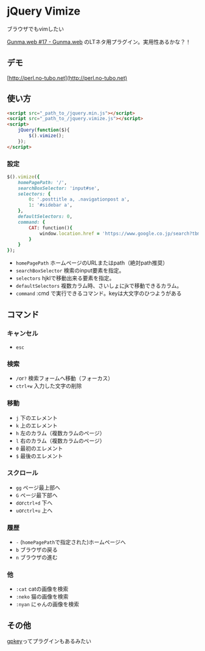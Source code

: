 # jQuery Vimize
ブラウザでもvimしたい

[Gunma.web #17 - Gunma.web](http://gunmaweb.doorkeeper.jp/events/14049) のLTネタ用プラグイン。実用性あるかな？！


## デモ
[http://perl.no-tubo.net](http://perl.no-tubo.net)

## 使い方

```html
<script src="_path_to_/jquery.min.js"></script>
<script src="_path_to_/jquery.vimize.js"></script>
<script>
    jQuery(function($){
        $().vimize();
    });
</script>
```

### 設定

```rb
$().vimize({
    homePagePath: '/',
    searchBoxSelector: 'input#se',
    selectors: {
        0: '.posttitle a, .navigationpost a',
        1: '#sidebar a',
    },
    defaultSelectors: 0,
    command: {
        CAT: function(){
            window.location.href = 'https://www.google.co.jp/search?tbm=isch&q=cat';
        }
    }
});
```

- `homePagePath` ホームページのURLまたはpath（絶対path推奨）
- `searchBoxSelector` 検索のinput要素を指定。
- `selectors` hjklで移動出来る要素を指定。
- `defaultSelectors` 複数カラム時、さいしょにjkで移動できるカラム。
- `command` :cmd で実行できるコマンド。keyは大文字のひつようがある

## コマンド

### キャンセル
- `esc` 

### 検索
- `/`or`?` 検索フォームへ移動（フォーカス）
- `ctrl+w` 入力した文字の削除

### 移動
- `j` 下のエレメント
- `k` 上のエレメント
- `h` 左のカラム（複数カラムのページ）
- `l` 右のカラム（複数カラムのページ）
- `0` 最初のエレメント
- `$` 最後のエレメント

### スクロール
- `gg` ページ最上部へ
- `G` ページ最下部へ
- `d`or`ctrl+d` 下へ
- `u`or`ctrl+u` 上へ

### 履歴
- `-` (`homePagePath`で指定された)ホームページへ
- `b` ブラウザの戻る
- `n` ブラウザの進む

### 他
- `:cat` catの画像を検索
- `:neko` 猫の画像を検索
- `:nyan` にゃんの画像を検索


## その他

[gpkey](http://ginpen.com/jquery/gpkey/)ってプラグインもあるみたい